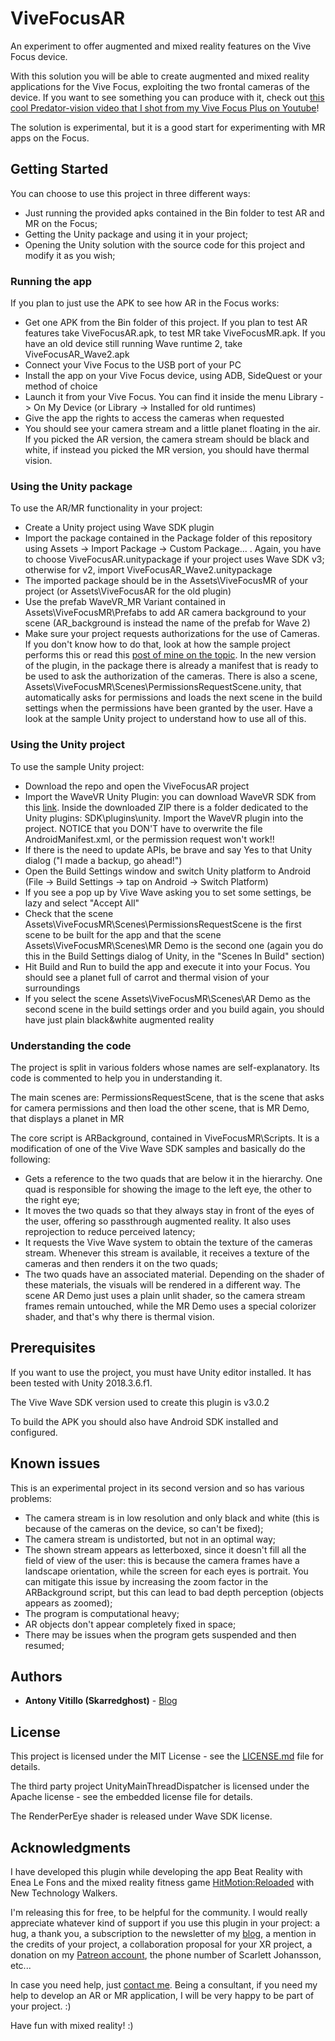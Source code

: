 # ViveFocusAR
An experiment to offer augmented and mixed reality features on the Vive Focus device.

With this solution you will be able to create augmented and mixed reality applications for the Vive Focus, exploiting the two frontal cameras of the device. If you want to see something you can produce with it, check out [this cool Predator-vision video that I shot from my Vive Focus Plus on Youtube](https://www.youtube.com/watch?v=vUt7efTdwXw&feature=share)!

The solution is experimental, but it is a good start for experimenting with MR apps on the Focus.

## Getting Started

You can choose to use this project in three different ways:
* Just running the provided apks contained in the Bin folder to test AR and MR on the Focus;
* Getting the Unity package and using it in your project;
* Opening the Unity solution with the source code for this project and modify it as you wish;

### Running the app
If you plan to just use the APK to see how AR in the Focus works:
* Get one APK from the Bin folder of this project. If you plan to test AR features take ViveFocusAR.apk, to test MR take ViveFocusMR.apk. If you have an old device still running Wave runtime 2, take ViveFocusAR_Wave2.apk
* Connect your Vive Focus to the USB port of your PC
* Install the app on your Vive Focus device, using ADB, SideQuest or your method of choice
* Launch it from your Vive Focus. You can find it inside the menu Library -> On My Device (or Library -> Installed for old runtimes)
* Give the app the rights to access the cameras when requested
* You should see your camera stream and a little planet floating in the air. If you picked the AR version, the camera stream should be black and white, if instead you picked the MR version, you should have thermal vision.

### Using the Unity package
To use the AR/MR functionality in your project:
* Create a Unity project using Wave SDK plugin
* Import the package contained in the Package folder of this repository using Assets -> Import Package -> Custom Package... . Again, you have to choose ViveFocusAR.unitypackage if your project uses Wave SDK v3; otherwise for v2, import ViveFocusAR_Wave2.unitypackage
* The imported package should be in the Assets\ViveFocusMR of your project (or Assets\ViveFocusAR for the old plugin)
* Use the prefab WaveVR_MR Variant contained in Assets\ViveFocusMR\Prefabs to add AR camera background to your scene (AR_background is instead the name of the prefab for Wave 2)
* Make sure your project requests authorizations for the use of Cameras. If you don't know how to do that, look at how the sample project performs this or read this [post of mine on the topic](https://skarredghost.com/2018/04/23/how-to-ask-android-permissions-in-unity-for-a-vive-focus-app-vive-wave-sdk/). In the new version of the plugin, in the package there is already a manifest that is ready to be used to ask the authorization of the cameras. There is also a scene, Assets\ViveFocusMR\Scenes\PermissionsRequestScene.unity, that automatically asks for permissions and loads the next scene in the build settings when the permissions have been granted by the user. Have a look at the sample Unity project to understand how to use all of this.


### Using the Unity project
To use the sample Unity project:
* Download the repo and open the ViveFocusAR project
* Import the WaveVR Unity Plugin: you can download WaveVR SDK from this [link](https://developer.vive.com/resources/knowledgebase/wave-sdk/). Inside the downloaded ZIP there is a folder dedicated to the Unity plugins: SDK\plugins\unity. Import the WaveVR plugin into the project. NOTICE that you DON'T have to overwrite the file AndroidManifest.xml, or the permission request won't work!!
* If there is the need to update APIs, be brave and say Yes to that Unity dialog ("I made a backup, go ahead!")
* Open the Build Settings window and switch Unity platform to Android (File -> Build Settings -> tap on Android -> Switch Platform)
* If you see a pop up by Vive Wave asking you to set some settings, be lazy and select "Accept All"
* Check that the scene Assets\ViveFocusMR\Scenes\PermissionsRequestScene is the first scene to be built for the app and that the scene Assets\ViveFocusMR\Scenes\MR Demo is the second one (again you do this in the Build Settings dialog of Unity, in the "Scenes In Build" section)
* Hit Build and Run to build the app and execute it into your Focus. You should see a planet full of carrot and thermal vision of your surroundings
* If you select the scene Assets\ViveFocusMR\Scenes\AR Demo as the second scene in the build settings order and you build again, you should have just plain black&white augmented reality

### Understanding the code
The project is split in various folders whose names are self-explanatory. Its code is commented to help you in understanding it.

The main scenes are: PermissionsRequestScene, that is the scene that asks for camera permissions and then load the other scene, that is MR Demo, that displays a planet in MR

The core script is ARBackground, contained in ViveFocusMR\Scripts. It is a modification of one of the Vive Wave SDK samples and basically do the following:
* Gets a reference to the two quads that are below it in the hierarchy. One quad is responsible for showing the image to the left eye, the other to the right eye;
* It moves the two quads so that they always stay in front of the eyes of the user, offering so passthrough augmented reality. It also uses reprojection to reduce perceived latency;
* It requests the Vive Wave system to obtain the texture of the cameras stream. Whenever this stream is available, it receives a texture of the cameras and then renders it on the two quads;
* The two quads have an associated material. Depending on the shader of these materials, the visuals will be rendered in a different way. The scene AR Demo just uses a plain unlit shader, so the camera stream frames remain untouched, while the MR Demo uses a special colorizer shader, and that's why there is thermal vision.


## Prerequisites
If you want to use the project, you must have Unity editor installed. It has been tested with Unity 2018.3.6.f1.

The Vive Wave SDK version used to create this plugin is v3.0.2

To build the APK you should also have Android SDK installed and configured.  
  
## Known issues
This is an experimental project in its second version and so has various problems:
* The camera stream is in low resolution and only black and white (this is because of the cameras on the device, so can't be fixed);
* The camera stream is undistorted, but not in an optimal way;
* The shown stream appears as letterboxed, since it doesn't fill all the field of view of the user: this is because the camera frames have a landscape orientation, while the screen for each eyes is portrait. You can mitigate this issue by increasing the zoom factor in the ARBackground script, but this can lead to bad depth perception (objects appears as zoomed);
* The program is computational heavy;
* AR objects don't appear completely fixed in space;
* There may be issues when the program gets suspended and then resumed;

## Authors

* **Antony Vitillo (Skarredghost)** - [Blog](http://skarredghost.com)

## License

This project is licensed under the MIT License - see the [LICENSE.md](LICENSE.md) file for details.

The third party project UnityMainThreadDispatcher is licensed under the Apache license - see the embedded license file for details.

The RenderPerEye shader is released under Wave SDK license.

## Acknowledgments

I have developed this plugin while developing the app Beat Reality with Enea Le Fons and the mixed reality fitness game [HitMotion:Reloaded](https://hitmotion.games) with New Technology Walkers.

I'm releasing this for free, to be helpful for the community. I would really appreciate whatever kind of support if you use this plugin in your project: a hug, a thank you, a subscription to the newsletter of my [blog](http://skarredghost.com), a mention in the credits of your project, a collaboration proposal for your XR project, a donation on my [Patreon account](https://www.patreon.com/skarredghost), the phone number of Scarlett Johansson, etc...

In case you need help, just [contact me](https://skarredghost.com/contact/). Being a consultant, if you need my help to develop an AR or MR application, I will be very happy to be part of your project. :)

Have fun with mixed reality! :)
